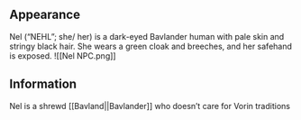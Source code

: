 ## Appearance
Nel (“NEHL”; she/ 
her) is a dark-eyed Bavlander 
human with pale skin and stringy 
black hair. She wears a green cloak and breeches, 
and her safehand is exposed.
![[Nel NPC.png]]

## Information
Nel is a shrewd [[Bavland||Bavlander]] who doesn’t care for Vorin 
traditions